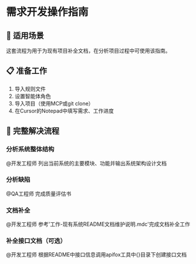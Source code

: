 # 需求开发操作指南

## 🎯 适用场景

这套流程为用于为现有项目补全文档，在分析项目过程中可使用该指南。

## 📋  准备工作
1. 导入规则文件
2. 设置智能体角色
3. 导入项目（使用MCP或git clone）
4. 在Cursor的Notepad中填写需求、工作进度

## 🚀 完整解决流程

### 分析系统整体结构
@开发工程师 列出当前系统的主要模块、功能并输出系统架构设计文档

### 分析缺陷
@QA工程师 完成质量评估书

### 文档补全
@开发工程师 参考'工作-现有系统README文档维护说明.mdc'完成文档补全工作

### 补全接口文档（可选）
@开发工程师 根据README中接口信息调用apifox工具中{}目录下创建接口文档